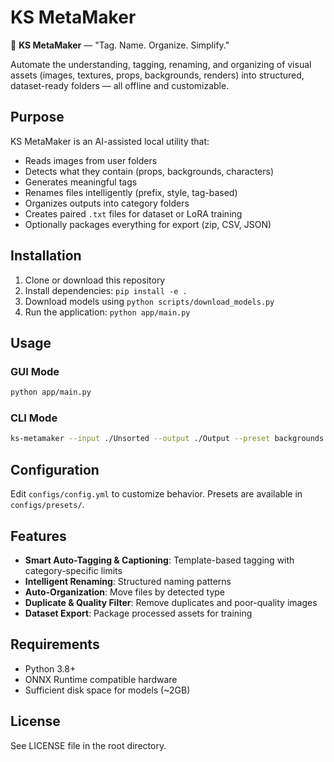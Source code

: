 # KS MetaMaker

🧠 **KS MetaMaker** — "Tag. Name. Organize. Simplify."

Automate the understanding, tagging, renaming, and organizing of visual assets (images, textures, props, backgrounds, renders) into structured, dataset-ready folders — all offline and customizable.

## Purpose

KS MetaMaker is an AI-assisted local utility that:

* Reads images from user folders
* Detects what they contain (props, backgrounds, characters)
* Generates meaningful tags
* Renames files intelligently (prefix, style, tag-based)
* Organizes outputs into category folders
* Creates paired `.txt` files for dataset or LoRA training
* Optionally packages everything for export (zip, CSV, JSON)

## Installation

1. Clone or download this repository
2. Install dependencies: `pip install -e .`
3. Download models using `python scripts/download_models.py`
4. Run the application: `python app/main.py`

## Usage

### GUI Mode
```bash
python app/main.py
```

### CLI Mode
```bash
ks-metamaker --input ./Unsorted --output ./Output --preset backgrounds --rename true --organize true --export dataset
```

## Configuration

Edit `configs/config.yml` to customize behavior. Presets are available in `configs/presets/`.

## Features

- **Smart Auto-Tagging & Captioning**: Template-based tagging with category-specific limits
- **Intelligent Renaming**: Structured naming patterns
- **Auto-Organization**: Move files by detected type
- **Duplicate & Quality Filter**: Remove duplicates and poor-quality images
- **Dataset Export**: Package processed assets for training

## Requirements

- Python 3.8+
- ONNX Runtime compatible hardware
- Sufficient disk space for models (~2GB)

## License

See LICENSE file in the root directory.